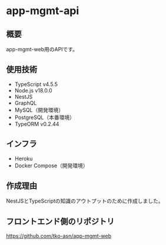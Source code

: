 # app-mgmt-api

## 概要
app-mgmt-web用のAPIです。  

## 使用技術
- TypeScript v4.5.5
- Node.js v18.0.0
- NestJS
- GraphQL
- MySQL（開発環境）
- PostgreSQL（本番環境）
- TypeORM v0.2.44  

## インフラ
- Heroku
- Docker Compose（開発環境）  

## 作成理由
NestJSとTypeScriptの知識のアウトプットのために作成しました。

## フロントエンド側のリポジトリ
https://github.com/tko-asn/app-mgmt-web
